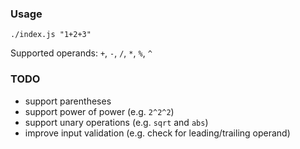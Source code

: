 ### Usage ###

`./index.js "1+2+3"`

Supported operands: `+`, `-`, `/`, `*`, `%`, `^`

### TODO ###

* support parentheses
* support power of power (e.g. `2^2^2`)
* support unary operations (e.g. `sqrt` and `abs`)
* improve input validation (e.g. check for leading/trailing operand)
